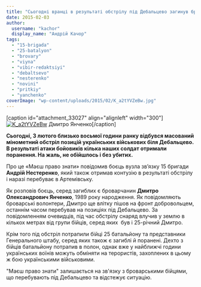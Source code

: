 ```yaml
---
title: "Сьогодні вранці в результаті обстрілу під Дебальцево загинув броварчанин"
date: 2015-02-03
author: 
  username: "kachor"
  display_name: "Андрій Качор"
tags: 
  - "15-brigada"
  - "25-batalyon"
  - "brovary"
  - "viyna"
  - "vibir-redaktsiyi"
  - "debaltsevo"
  - "nesterenko"
  - "novini"
  - "pritkiy"
  - "yanchenko"
coverImage: "wp-content/uploads/2015/02/K_a2tYVZeBw.jpg"
---
```


\[caption id="attachment\_33027" align="alignleft" width="300"\][![K_a2tYVZeBw](https://mpz.brovary.org/wp-content/uploads/2015/02/K_a2tYVZeBw.jpg)](https://mpz.brovary.org/wp-content/uploads/2015/02/K_a2tYVZeBw.jpg) Дмитро Янченко\[/caption\]

**Сьогодні, 3 лютого близько восьмої години ранку відбувся масований мінометний обстріл позицій українських військових біля Дебальцево. В результаті атаки бойовиків кілька наших солдат отримали поранення. На жаль, не обійшлось і без убитих.**

Про це «Маєш право знати» повідомив боєць вузла зв’язку 15 бригади **Андрій Нестеренко**, який також отримав контузію в результаті обстрілу і наразі перебуває в Артемівську.

Як розповів боєць, серед загиблих є броварчанин **Дмитро Олександрович Янченко**, 1989 року народження. Як повідомляють броварські волонтери, Дмитро ще влітку пішов на фронт добровольцем, останнім часом перебував на позиціях під Дебальцево. За повідомленням очевидців, під час обстрілу снаряд влучив у землю в кількох метрах від групи бійців, серед яких  був і 25-річний Дмитро.

Крім того під обстріл потрапили бійці 25 батальйону та представники Генерального штабу, серед яких також є загиблі й поранені. Дехто з бійців батальйону потрапив в полон, однак вже у найближчі години українських воїнів можуть обміняти на терористів, захоплених в цьому ж бою українськими військовими.

"Маєш право знати" залишається на зв'язку з броварськими бійцями, що перебувають під Дебальцево та відстежує ситуацію.
